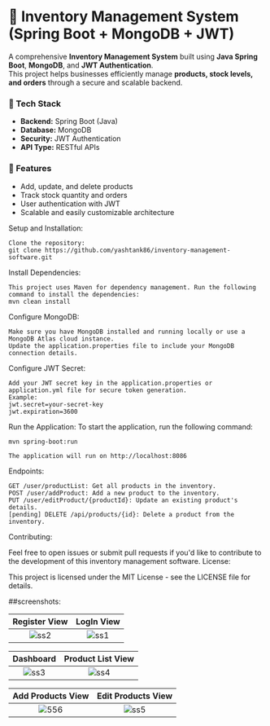 # 🧩 Inventory Management System (Spring Boot + MongoDB + JWT)

A comprehensive **Inventory Management System** built using **Java Spring Boot**, **MongoDB**, and **JWT Authentication**.  
This project helps businesses efficiently manage **products, stock levels, and orders** through a secure and scalable backend.

### 🚀 Tech Stack
- **Backend:** Spring Boot (Java)
- **Database:** MongoDB
- **Security:** JWT Authentication
- **API Type:** RESTful APIs

### 🔑 Features
- Add, update, and delete products
- Track stock quantity and orders
- User authentication with JWT
- Scalable and easily customizable architecture

Setup and Installation:

    Clone the repository:
    git clone https://github.com/yashtank86/inventory-management-software.git

Install Dependencies:

    This project uses Maven for dependency management. Run the following command to install the dependencies:
    mvn clean install

Configure MongoDB:

    Make sure you have MongoDB installed and running locally or use a MongoDB Atlas cloud instance.
    Update the application.properties file to include your MongoDB connection details.
    
Configure JWT Secret:

    Add your JWT secret key in the application.properties or application.yml file for secure token generation.
    Example:
    jwt.secret=your-secret-key
    jwt.expiration=3600    

Run the Application: To start the application, run the following command:

    mvn spring-boot:run

    The application will run on http://localhost:8086

Endpoints:

    GET /user/productList: Get all products in the inventory.
    POST /user/addProduct: Add a new product to the inventory.
    PUT /user/editProduct/{productId}: Update an existing product's details.
    [pending] DELETE /api/products/{id}: Delete a product from the inventory.

Contributing:

Feel free to open issues or submit pull requests if you'd like to contribute to the development of this inventory management software.
License:

This project is licensed under the MIT License - see the LICENSE file for details.



##screenshots:

| Register View| LogIn View |
|:-:|:-:|
|![ss2](https://github.com/user-attachments/assets/b5a28a73-be36-4cd3-bb57-99425a91a443)|![ss1](https://github.com/user-attachments/assets/a830ae1c-db24-48c0-82d6-cb3f0819243f)|


| Dashboard | Product List View |
|:-:|:-:|
|![ss3](https://github.com/user-attachments/assets/0b716775-bb51-41b9-ab3e-7bc6477d5772)|![ss4](https://github.com/user-attachments/assets/017ced56-c154-4b5c-acb7-e0a6ab406de5)|

| Add Products View | Edit Products View |
|:-:|:-:|
|![556](https://github.com/user-attachments/assets/cd209a25-8fd1-43f2-addd-4f62e2694951)|![ss5](https://github.com/user-attachments/assets/cc2d1db5-0bfb-496b-8ae4-6ee09fdadd5c)|

 






